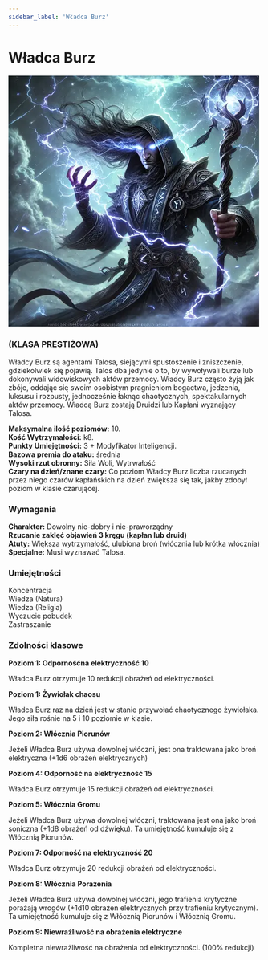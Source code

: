 ```yaml
---
sidebar_label: 'Władca Burz'
---
```



# Władca Burz

![władca burz](../../../static/img/wiki/wiki-klasy/storm-lord.png)

### (KLASA PRESTIŻOWA)
Władcy Burz są agentami Talosa, siejącymi spustoszenie i zniszczenie, gdziekolwiek się pojawią. Talos dba jedynie o to, by wywoływali burze lub dokonywali widowiskowych aktów przemocy. Władcy Burz często żyją jak zbóje, oddając się swoim osobistym pragnieniom bogactwa, jedzenia, luksusu i rozpusty, jednocześnie łaknąc chaotycznych, spektakularnych aktów przemocy. Władcą Burz zostają Druidzi lub Kapłani wyznający Talosa.


**Maksymalna ilość poziomów:** 10.\
**Kość Wytrzymałości:** k8.\
**Punkty Umiejętności:** 3 + Modyfikator Inteligencji.\
**Bazowa premia do ataku:** średnia\
**Wysoki rzut obronny:** Siła Woli, Wytrwałość\
**Czary na dzień/znane czary:** Co poziom Władcy Burz liczba rzucanych przez niego czarów kapłańskich na dzień zwiększa się tak, jakby zdobył poziom w klasie czarującej.

### Wymagania
**Charakter:** Dowolny nie-dobry i nie-praworządny\
**Rzucanie zaklęć objawień 3 kręgu (kapłan lub druid)**\
**Atuty:** Większa wytrzymałość, ulubiona broń (włócznia lub krótka włócznia)\
**Specjalne:** Musi wyznawać Talosa.


### Umiejętności
Koncentracja\
Wiedza (Natura)\
Wiedza (Religia)\
Wyczucie pobudek\
Zastraszanie


### Zdolności klasowe

**Poziom 1: Odpornośćna elektryczność 10**

Władca Burz otrzymuje 10 redukcji obrażeń od elektryczności.

**Poziom 1: Żywiołak chaosu**

Władca Burz raz na dzień jest w stanie przywołać chaotycznego żywiołaka. Jego siła rośnie na 5 i 10 poziomie w klasie.

**Poziom 2: Włócznia Piorunów**

Jeżeli Władca Burz używa dowolnej włóczni, jest ona traktowana jako broń elektryczna (+1d6 obrażeń elektrycznych)

**Poziom 4: Odporność na elektryczność 15**

Władca Burz otrzymuje 15 redukcji obrażeń od elektryczności.

**Poziom 5: Włócznia Gromu**

Jeżeli Władca Burz używa dowolnej włóczni, traktowana jest ona jako broń soniczna (+1d8 obrażeń od dźwięku). Ta umiejętność kumuluje się z Włócznią Piorunów.

**Poziom 7: Odporność na elektryczność 20**

Władca Burz otrzymuje 20 redukcji obrażeń od elektryczności.

**Poziom 8: Włócznia Porażenia**

Jeżeli Władca Burz używa dowolnej włóczni, jego trafienia krytyczne porażają wrogów (+1d10 obrażen elektrycznych przy trafieniu krytycznym). Ta umiejętność kumuluje się z Włócznią Piorunów i Włócznią Gromu.

**Poziom 9: Niewrażliwość na obrażenia elektryczne**

Kompletna niewrażliwość na obrażenia od elektryczności. (100% redukcji)

